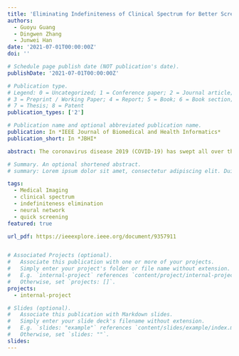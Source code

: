 ```yaml
---
title: 'Eliminating Indefiniteness of Clinical Spectrum for Better Screening COVID-19'
authors:
  - Guoyu Guang
  - Dingwen Zhang
  - Junwei Han
date: '2021-07-01T00:00:00Z'
doi: ''

# Schedule page publish date (NOT publication's date).
publishDate: '2021-07-01T00:00:00Z'

# Publication type.
# Legend: 0 = Uncategorized; 1 = Conference paper; 2 = Journal article;
# 3 = Preprint / Working Paper; 4 = Report; 5 = Book; 6 = Book section;
# 7 = Thesis; 8 = Patent
publication_types: ['2']

# Publication name and optional abbreviated publication name.
publication: In *IEEE Journal of Biomedical and Health Informatics*
publication_short: In *JBHI*

abstract: The coronavirus disease 2019 (COVID-19) has swept all over the world. Due to the limited detection facilities, especially in developing countries, a large number of suspected cases can only receive common clinical diagnosis rather than more effective detections like Reverse Transcription Polymerase Chain Reaction (RT-PCR) tests or CT scans. This motivates us to develop a quick screening method via common clinical diagnosis results. However, the diagnostic items of different patients may vary greatly, and there is a huge variation in the dimension of the diagnosis data among different suspected patients, it is hard to process these indefinite dimension data via classical classification algorithms. To resolve this problem, we propose an Indefiniteness Elimination Network (IE-Net) to eliminate the influence of the varied dimensions and make predictions about the COVID-19 cases. The IE-Net is in an encoder-decoder framework fashion, and an indefiniteness elimination operation is proposed to transfer the indefinite dimension feature into a fixed dimension feature. Comprehensive experiments were conducted on the public available COVID-19 Clinical Spectrum dataset. Experimental results show that the proposed indefiniteness elimination operation greatly improves the classification performance, the IE-Net achieves 94.80% accuracy, 92.79% recall, 92.97% precision and 94.93% AUC for distinguishing COVID-19 cases from non-COVID-19 cases with only common clinical diagnose data. We further compared our methods with 3 classical classification algorithms random forest, gradient boosting and multi-layer perceptron (MLP). To explore each clinical test item's specificity, we further analyzed the possible relationship between each clinical test item and COVID-19.

# Summary. An optional shortened abstract.
# summary: Lorem ipsum dolor sit amet, consectetur adipiscing elit. Duis posuere tellus ac convallis placerat. Proin tincidunt magna sed ex sollicitudin condimentum.

tags:
  - Medical Imaging
  - clinical spectrum
  - indefiniteness elimination
  - neural network
  - quick screening
featured: true

url_pdf: https://ieeexplore.ieee.org/document/9357911


# Associated Projects (optional).
#   Associate this publication with one or more of your projects.
#   Simply enter your project's folder or file name without extension.
#   E.g. `internal-project` references `content/project/internal-project/index.md`.
#   Otherwise, set `projects: []`.
projects:
  - internal-project

# Slides (optional).
#   Associate this publication with Markdown slides.
#   Simply enter your slide deck's filename without extension.
#   E.g. `slides: "example"` references `content/slides/example/index.md`.
#   Otherwise, set `slides: ""`.
slides:
---
```

